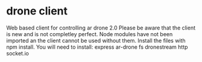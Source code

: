 # drone client
Web based client for controlling ar drone 2.0
Please be aware that the client is new and is not completley perfect.
Node modules have not been imported an the client cannot be used without them.
Install the files with npm install.
You will need to install:
express
ar-drone
fs
dronestream
http
socket.io
